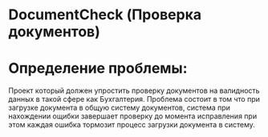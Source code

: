 # DocumentCheck (Проверка документов)

# Определение проблемы:
Проект который должен упростить проверку документов на валидность
данных в такой сфере как Бухгалтерия. Проблема состоит в том что
при загрузке документа в общую систему документов, 
система при нахождении ощибки завершает проверку до момента исправления
при этом каждая ошибка тормозит процесс загрузки документа в систему.
